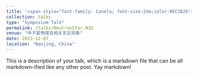 ```yaml
---
title: '<span style="font-family: Canela; font-size:2em;color:#EC1B26">Upper limits on the radio pulses from magnetars and a Central Compact Object with FAST</span>'
collection: talks
type: "Symposium Talk"
permalink: /talks/NeutronStar-NJU
venue: "中⼦星物理及相关天⽂现象"
date: 2023-12-07
location: "Nanjing, China"
---
```


This is a description of your talk, which is a markdown file that can be all markdown-ified like any other post. Yay markdown!

